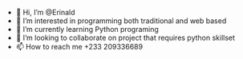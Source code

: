 - 👋 Hi, I’m @Erinald
- 👀 I’m interested in programming both traditional and web based
- 🌱 I’m currently learning Python programing
- 💞️ I’m looking to collaborate on project that requires python skillset
- 📫 How to reach me +233 209336689

<!---
Erinald/Erinald is a ✨ special ✨ repository because its `README.md` (this file) appears on your GitHub profile.
You can click the Preview link to take a look at your changes.
--->
